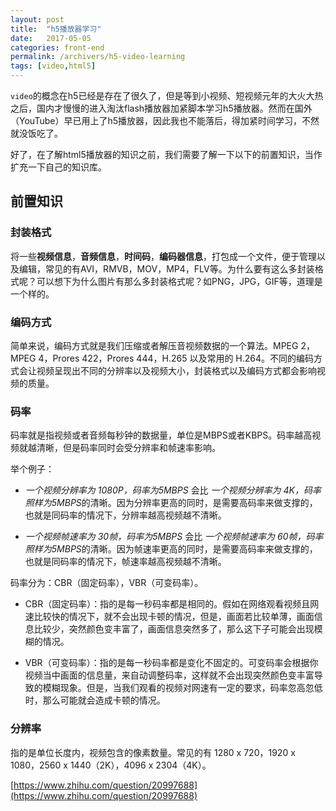 ```yaml
---
layout: post
title:  "h5播放器学习"
date:   2017-05-05
categories: front-end
permalink: /archivers/h5-video-learning
tags: [video,html5]
---
```


`video`的概念在h5已经是存在了很久了，但是等到小视频、短视频元年的大火大热之后，国内才慢慢的进入淘汰flash播放器加紧脚本学习h5播放器。然而在国外（YouTube）早已用上了h5播放器，因此我也不能落后，得加紧时间学习，不然就没饭吃了。

好了，在了解html5播放器的知识之前，我们需要了解一下以下的前置知识，当作扩充一下自己的知识库。

## 前置知识

### 封装格式

将一些**视频信息**，**音频信息**，**时间码**，**编码器信息**，打包成一个文件，便于管理以及编辑，常见的有AVI，RMVB，MOV，MP4，FLV等。为什么要有这么多封装格式呢？可以想下为什么图片有那么多封装格式呢？如PNG，JPG，GIF等，道理是一个样的。

### 编码方式

简单来说，编码方式就是我们压缩或者解压音视频数据的一个算法。MPEG 2，MPEG 4，Prores 422，Prores 444，H.265 以及常用的 H.264。不同的编码方式会让视频呈现出不同的分辨率以及视频大小，封装格式以及编码方式都会影响视频的质量。

### 码率

码率就是指视频或者音频每秒钟的数据量，单位是MBPS或者KBPS。码率越高视频就越清晰，但是码率同时会受分辨率和帧速率影响。

举个例子：

- *一个视频分辨率为 1080P，码率为5MBPS* 会比 *一个视频分辨率为 4K，码率照样为5MBPS*的清晰。因为分辨率更高的同时，是需要高码率来做支撑的，也就是同码率的情况下，分辨率越高视频越不清晰。

- *一个视频帧速率为 30帧，码率为5MBPS* 会比 *一个视频帧速率为 60帧，码率照样为5MBPS*的清晰。因为帧速率更高的同时，是需要高码率来做支撑的，也就是同码率的情况下，帧速率越高视频越不清晰。

码率分为：CBR（固定码率），VBR（可变码率）。

- CBR（固定码率）：指的是每一秒码率都是相同的。假如在网络观看视频且网速比较快的情况下，就不会出现卡顿的情况，但是，画面若比较单薄，画面信息比较少，突然颜色变丰富了，画面信息突然多了，那么这下子可能会出现模糊的情况。

- VBR（可变码率）：指的是每一秒码率都是变化不固定的。可变码率会根据你视频当中画面的信息量，来自动调整码率，这样就不会出现突然颜色变丰富导致的模糊现象。但是，当我们观看的视频对网速有一定的要求，码率忽高忽低时，那么可能就会造成卡顿的情况。

### 分辨率

指的是单位长度内，视频包含的像素数量。常见的有 1280 x 720，1920 x 1080，2560 x 1440（2K），4096 x 2304（4K）。

[https://www.zhihu.com/question/20997688](https://www.zhihu.com/question/20997688)
